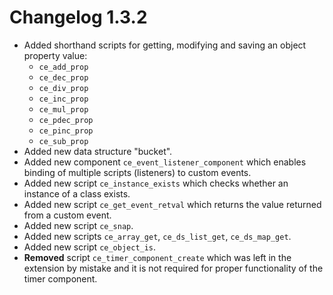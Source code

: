 # Changelog 1.3.2
* Added shorthand scripts for getting, modifying and saving an object property value:
  * `ce_add_prop`
  * `ce_dec_prop`
  * `ce_div_prop`
  * `ce_inc_prop`
  * `ce_mul_prop`
  * `ce_pdec_prop`
  * `ce_pinc_prop`
  * `ce_sub_prop`
* Added new data structure "bucket".
* Added new component `ce_event_listener_component` which enables binding of multiple scripts (listeners) to custom events.
* Added new script `ce_instance_exists` which checks whether an instance of a class exists.
* Added new script `ce_get_event_retval` which returns the value returned from a custom event.
* Added new script `ce_snap`.
* Added new scripts `ce_array_get`, `ce_ds_list_get`, `ce_ds_map_get`.
* Added new script `ce_object_is`.
* **Removed** script `ce_timer_component_create` which was left in the extension by mistake and it is not required for proper functionality of the timer component.